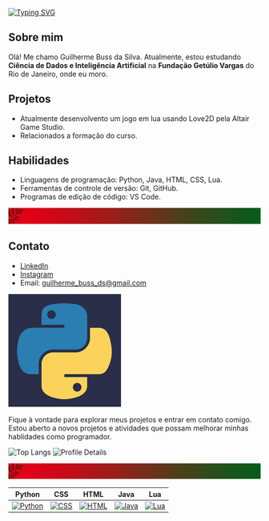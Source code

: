 [![Typing SVG](https://readme-typing-svg.demolab.com?font=Foldit&weight=600&size=50&pause=10&color=2B8A73&background=2F27270B&center=true&vCenter=true&width=1000&height=120&lines=Welcome+to+my+Profile)](https://git.io/typing-svg)

## Sobre mim
Olá! Me chamo Guilherme Buss da Silva. Atualmente, estou estudando **Ciência de Dados e Inteligência Artificial** na **Fundação Getúlio Vargas** do Rio de Janeiro, onde eu moro.

## Projetos
- Atualmente desenvolvento um jogo em lua usando Love2D pela Altair Game Studio.
- Relacionados a formação do curso.

## Habilidades
- Linguagens de programação: Python, Java, HTML, CSS, Lua.
- Ferramentas de controle de versão: Git, GitHub.
- Programas de edição de código: VS Code.

![mm](template.png)

## Contato
- [LinkedIn](https://br.linkedin.com/in/guilherme-buss-da-silva-b0b93829b?trk=public_profile_browsemap)
- [Instagram](https://www.instagram.com/bussdasilva/)
- Email: guilherme_buss_ds@gmail.com

![Python](Python.png)

Fique à vontade para explorar meus projetos e entrar em contato comigo. Estou aberto a novos projetos e atividades que possam melhorar minhas hablidades como programador.

![Top Langs](https://github-readme-stats.vercel.app/api/top-langs/?username=gbussds&layout=compact&theme=radical) ![Profile Details](http://github-profile-summary-cards.vercel.app/api/cards/profile-details?username=gbussds&theme=dracula)

![mm](template.png)

| Python | CSS | HTML | Java | Lua |
|--------|-----|------|------|-----|
| [![Python](https://img.shields.io/badge/Python-%2314354C.svg?style=flat&logo=python&logoColor=white)](https://github.com/gbussds/gbussds) | [![CSS](https://img.shields.io/badge/CSS-%231572B6.svg?style=flat&logo=css3&logoColor=white)](https://github.com/gbussds/gbussds) | [![HTML](https://img.shields.io/badge/HTML-%23E34F26.svg?style=flat&logo=html5&logoColor=white)]([link_para_projeto](https://github.com/gbussds/gbussds)) | [![Java](https://img.shields.io/badge/Java-%23ED8B00.svg?style=flat&logo=java&logoColor=white)]([link_para_projeto](https://github.com/gbussds/gbussds)) | [![Lua](https://img.shields.io/badge/Java-%23ED8B00.svg?style=flat&logo=java&logoColor=white)]([link_para_projeto](https://github.com/gbussds/gbussds)) |
